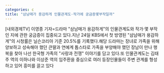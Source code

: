 ```yaml
---
categories: c
title: "삼남매가 용감하게 인물관계도·작가에 궁금증몇부작일까"
---
```

[내외경제TV] 이영종 기자=드라마 "삼남매가 용감하게"의 인물관계도와 작가·몇 부작인 지에 관한 궁금증이 집중되고 있다.지난 24일 KBS에서 첫 방영된 "삼남매가 용감하게"의 시청률은 닐슨코리아 기준 20.5%를 기록했다.해당 드라마는 장녀로 가족을 위해 양보하고 성숙해야 했던 큰딸과 연예계 톱스타로 가족을 부양해야 했던 장남이 만나 행복을 찾아 나선 한국형 가족의 "사랑과 전쟁" 이야기를 담고 있다.또 인물관계도는 김태주 역의 이하나와 이상준 역의 임주환을 중심으로 여러 등장인물들이 주변 관계를 형성하고 있어 흥미를 끌고 있다